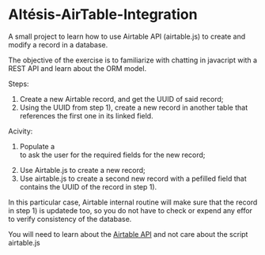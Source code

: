 # Altésis-AirTable-Integration
A small project to learn how to use Airtable API (airtable.js) to create and modify a record in a database.

The objective of the exercise is to familiarize with chatting in javacript with a REST API and learn about the ORM model.

Steps:
1) Create a new Airtable record, and get the UUID of said record;
2) Using the UUID from step 1), create a new record in another table that references the first one in its linked field.

Acivity:
1) Populate a <form> to ask the user for the required fields for the new record;
2) Use Airtable.js to create a new record;
3) Use airtable.js to create a second new record with a pefilled field that contains the UUID of the record in step 1).

In this particular case, Airtable internal routine will make sure that the record in step 1) is updatede too, so you do not have to check or expend any effor to verify consistency of the database.

You will need to learn about the [Airtable API](https://airtable.com/api) and not care about the script airtable.js
